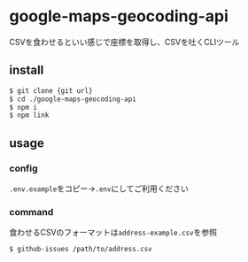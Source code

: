 # google-maps-geocoding-api

CSVを食わせるといい感じで座標を取得し、CSVを吐くCLIツール

## install

```sh
$ git clone {git url}
$ cd ./google-maps-geocoding-api
$ npm i
$ npm link
```

## usage

### config

`.env.example`をコピー→`.env`にしてご利用ください

### command

食わせるCSVのフォーマットは`address-example.csv`を参照

```sh
$ github-issues /path/to/address.csv
```
